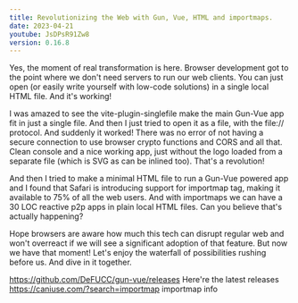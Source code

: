 ```yaml
---
title: Revolutionizing the Web with Gun, Vue, HTML and importmaps.
date: 2023-04-21
youtube: JsDPsR91Zw8 
version: 0.16.8
---
```


Yes, the moment of real transformation is here. Browser development got to the point where we don't need servers to run our web clients. You can just open (or easily write yourself with low-code solutions) in a single local HTML file. And it's working!

I was amazed to see the vite-plugin-singlefile make the main Gun-Vue app fit in just a single file. And then I just tried to open it as a file, with the file:// protocol. And suddenly it worked! There was no error of not having a secure connection to use browser crypto functions and CORS and all that. Clean console and a nice working app, just without the logo loaded from a separate file (which is SVG as can be inlined too). That's a revolution!

And then I tried to make a minimal HTML file to run a Gun-Vue powered app and I found that Safari is introducing support for importmap tag, making it available to 75% of all the web users. And with importmaps we can have a 30 LOC reactive p2p apps in plain local HTML files. Can you believe that's actually happening?

Hope browsers are aware how much this tech can disrupt regular web and won't overreact if we will see a significant adoption of that feature. But now we have that moment! Let's enjoy the waterfall of possibilities rushing before us. And dive in it together.

https://github.com/DeFUCC/gun-vue/releases Here're the latest releases
https://caniuse.com/?search=importmap importmap info